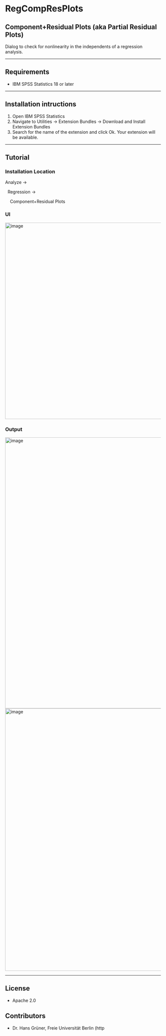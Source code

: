 # RegCompResPlots
## Component+Residual Plots (aka Partial Residual Plots)
 Dialog to check for nonlinearity in the independents of a regression analysis.

---
Requirements
----
- IBM SPSS Statistics 18 or later

---
Installation intructions
----
1. Open IBM SPSS Statistics
2. Navigate to Utilities → Extension Bundles → Download and Install Extension Bundles
3. Search for the name of the extension and click Ok. Your extension will be available.

---
Tutorial
----

### Installation Location

Analyze →

&nbsp;&nbsp;Regression →

&nbsp;&nbsp;&nbsp;&nbsp;Component+Residual Plots 

### UI
<img width="634" alt="image" src="https://user-images.githubusercontent.com/19230800/196488749-bf709a8c-a48e-4bf2-bba0-83336c345831.png">

### Output
<img width="875" alt="image" src="https://user-images.githubusercontent.com/19230800/196489008-f374455b-6873-4c91-a572-7903acf230b5.png">
<img width="847" alt="image" src="https://user-images.githubusercontent.com/19230800/196489056-d8f2308a-d356-444a-8df7-a57f2de37496.png">


---
License
----

- Apache 2.0
                              
Contributors
----

  - Dr. Hans Grüner, Freie Universität Berlin (http
